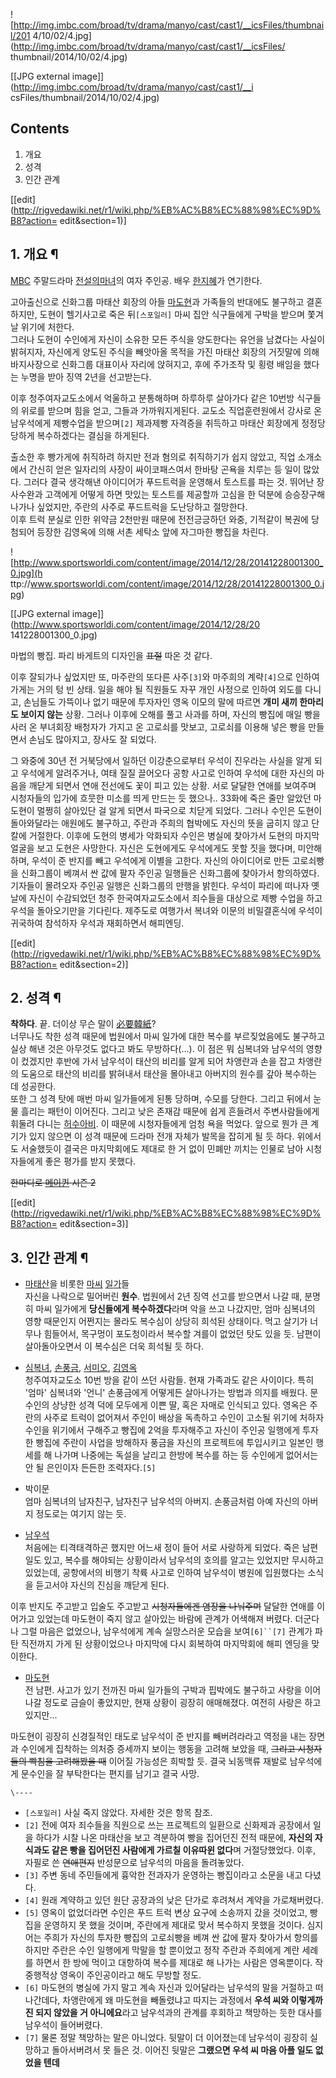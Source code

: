 ![http://img.imbc.com/broad/tv/drama/manyo/cast/cast1/__icsFiles/thumbnail/201
4/10/02/4.jpg](http://img.imbc.com/broad/tv/drama/manyo/cast/cast1/__icsFiles/
thumbnail/2014/10/02/4.jpg)

[[JPG external image]](http://img.imbc.com/broad/tv/drama/manyo/cast/cast1/__i
csFiles/thumbnail/2014/10/02/4.jpg)

## Contents

    

1. 개요 
2. 성격 
3. 인간 관계 

[[edit](http://rigvedawiki.net/r1/wiki.php/%EB%AC%B8%EC%88%98%EC%9D%B8?action=
edit&section=1)]

## 1. 개요 ¶

[MBC](MBC.md) 주말드라마 [전설의마녀](%EC%A0%84%EC%84%A4%EC%9D%98%20%EB%A7%88%EB%85%80.md)의 여자 주인공. 배우
[한지혜](%ED%95%9C%EC%A7%80%ED%98%9C.md)가 연기한다.

  

고아출신으로 신화그룹 마태산 회장의 아들 [마도현](%EB%A7%88%EB%8F%84%ED%98%84.md)과 가족들의 반대에도
불구하고 결혼하지만, 도현이 헬기사고로 죽은 뒤`[스포일러]` 마씨 집안 식구들에게 구박을 받으며 쫓겨날 위기에 처한다.  
그러나 도현이 수인에게 자신이 소유한 모든 주식을 양도한다는 유언을 남겼다는 사실이 밝혀지자, 자신에게 양도된 주식을 빼앗아올 목적을 가진
마태산 회장의 거짓말에 의해 바지사장으로 신화그룹 대표이사 자리에 앉혀지고, 후에 주가조작 및 횡령 배임을 했다는 누명을 받아 징역 2년을
선고받는다.

  

이후 청주여자교도소에서 억울하고 분통해하며 하루하루 살아가다 같은 10번방 식구들의 위로를 받으며 힘을 얻고, 그들과 가까워지게된다. 교도소
직업훈련원에서 강사로 온 남우석에게 제빵수업을 받으며`[2]` 제과제빵 자격증을 취득하고 마태산 회장에게 정정당당하게 복수하겠다는 결심을
하게된다.

  

출소한 후 빵가게에 취직하려 하지만 전과 혐의로 취직하기가 쉽지 않았고, 직업 소개소에서 간신히 얻은 일자리의 사장이 싸이코패스여서 한바탕
곤욕을 치루는 등 일이 많았다. 그러다 결국 생각해낸 아이디어가 푸드트럭을 운영해서 토스트를 파는 것. 뛰어난 장사수완과 고객에게 어떻게
하면 맛있는 토스트를 제공할까 고심을 한 덕분에 승승장구해나가나 싶었지만, 주란의 사주로 푸드트럭을 도난당하고 절망한다.  
이후 트럭 분실로 인한 위약금 2천만원 때문에 전전긍긍하던 와중, 기적같이 복권에 당첨되어 등장한 김영옥에 의해 서촌 세탁소 앞에 자그마한
빵집을 차린다.

  

![http://www.sportsworldi.com/content/image/2014/12/28/20141228001300_0.jpg](h
ttp://www.sportsworldi.com/content/image/2014/12/28/20141228001300_0.jpg)

[[JPG external image]](http://www.sportsworldi.com/content/image/2014/12/28/20
141228001300_0.jpg)

  
마법의 빵집. 파리 바게트의 디자인을 <del>표절</del> 따온 것 같다.

이후 잘되가나 싶었지만 또, 마주란의 또다른 사주`[3]`와 마주희의 계략`[4]`으로 인하여 가게는 거의 텅 빈 상태. 일을 해야 될
직원들도 자꾸 개인 사정으로 인하여 외도를 다니고, 손님들도 가뜩이나 없기 때문에 투자자인 영옥 이모의 말에 따르면 **개미 새끼 한마리도
보이지 않는** 상황. 그러나 이후에 오해를 풀고 사과를 하며, 자신의 빵집에 매일 빵을 사러 온 부녀회장 배청자가 가지고 온 고로쇠를
맛보고, 고로쇠를 이용해 넣은 빵을 만들면서 손님도 많아지고, 장사도 잘 되었다.

  

그 와중에 30년 전 거북당에서 일하던 이강춘으로부터 우석이 진우라는 사실을 알게 되고 우석에게 알려주거나, 여태 질질 끌어오다 공항 사고로
인하여 우석에 대한 자신의 마음을 깨닫게 되면서 연애 전선에도 꽃이 피고 있는 상황. 서로 달달한 연애를 보여주며 시청자들의 입가에 흐뭇한
미소를 띄게 만드는 듯 했으나.. 33화에 죽은 줄만 알았던 마도현이 멀쩡히 살아있단 걸 알게 되면서 파국으로 치닫게 되었다. 그러나 수인은
도현이 돌아와달라는 애원에도 불구하고, 주란과 주희의 협박에도 자신의 뜻을 굽히지 않고 단칼에 거절한다. 이후에 도현의 병세가 악화되자
수인은 병실에 찾아가서 도현의 마지막 얼굴을 보고 도현은 사망한다. 자신은 도현에게도 우석에게도 못할 짓을 했다며, 미안해하며, 우석이 준
반지를 빼고 우석에게 이별을 고한다. 자신의 아이디어로 만든 고로쇠빵을 신화그룹이 베껴서 싼 값에 팔자 주인공 일행들은 신화그룹에 찾아가서
항의하였다. 기자들이 몰려오자 주인공 일행은 신화그룹의 만행을 밝힌다. 우석이 파리에 떠나자 옛날에 자신이 수감되었던 청주 한국여자교도소에서
죄수들을 대상으로 제빵 수업을 하고 우석을 돌아오기만을 기다린다. 제주도로 여행가서 복녀와 이문의 비밀결혼식에 우석이 귀국하여 참석하자
우석과 재회하면서 해피엔딩.

  

[[edit](http://rigvedawiki.net/r1/wiki.php/%EB%AC%B8%EC%88%98%EC%9D%B8?action=
edit&section=2)]

## 2. 성격 ¶

**착하다**. 끝. 더이상 무슨 말이 [必要韓紙](%E5%BF%85%E8%A6%81%E9%9F%93%E7%B4%99.md)?  
너무나도 착한 성격 때문에 법원에서 마씨 일가에 대한 복수를 부르짖었음에도 불구하고 실상 해낸 것은 아무것도 없다고 봐도 무방하다(...).
이 점은 뭐 심복녀와 남우석의 영향이 컸겠지만 후반에 가서 남우석이 태산의 비리를 알게 되어 차앵란과 손을 잡고 차앵란의 도움으로 태산의
비리를 밝혀내서 태산을 몰아내고 아버지의 원수를 갚아 복수하는 데 성공한다.  
또한 그 성격 탓에 매번 마씨 일가들에게 된통 당하며, 수모를 당한다. 그리고 뒤에서 눈물 흘리는 패턴이 이어진다. 그리고 낮은 존재감
때문에 쉽게 흔들려서 주변사람들에게 휘둘려 다니는
[허수아비](%ED%97%88%EC%88%98%EC%95%84%EB%B9%84.md). 이 때문에 시청자들에게 엄청 욕을 먹었다.
앞으로 뭔가 큰 계기가 있지 않으면 이 성격 때문에 드라마 전개 자체가 발목을 잡히게 될 듯 하다. 위에서도 서술했듯이 결국은 마지막회에도
제대로 한 거 없이 민폐만 끼치는 인물로 남아 시청자들에게 좋은 평가를 받지 못했다.

  

<del>한마디로 [메이퀸](%EB%A9%94%EC%9D%B4%ED%80%B8.md) 시즌 2</del>

  

[[edit](http://rigvedawiki.net/r1/wiki.php/%EB%AC%B8%EC%88%98%EC%9D%B8?action=
edit&section=3)]

## 3. 인간 관계 ¶

  * [마태산](%EB%A7%88%ED%83%9C%EC%82%B0.md)을 비롯한 [마](%EB%A7%88%EC%A3%BC%EB%9E%80.md)[씨](%EB%A7%88%EC%A3%BC%ED%9D%AC.md) [일](%EC%B0%A8%EC%95%B5%EB%9E%80.md)[가](%EB%A7%88%EB%8F%84%EC%A7%84.md)들  
자신을 나락으로 밀어버린 **원수**. 법원에서 2년 징역 선고를 받으면서 나갈 때, 분명히 마씨 일가에게 **당신들에게 복수하겠다**라며
악을 쓰고 나갔지만, 엄마 심복녀의 영향 때문인지 어쩐지는 몰라도 복수심이 상당히 희석된 상태이다. 먹고 살기가 너무나 힘들어서, 목구멍이
포도청이라서 복수할 겨를이 없었던 탓도 있을 듯. 남편이 살아돌아오면서 이 복수심은 더욱 희석될 듯 하다.  

  * [심복녀](%EC%8B%AC%EB%B3%B5%EB%85%80.md), [손풍금](%EC%86%90%ED%92%8D%EA%B8%88%28%EC%A0%84%EC%84%A4%EC%9D%98%20%EB%A7%88%EB%85%80%29.md), [서미오](%EC%84%9C%EB%AF%B8%EC%98%A4.md), [김영옥](%EA%B9%80%EC%98%81%EC%98%A5%28%EC%A0%84%EC%84%A4%EC%9D%98%20%EB%A7%88%EB%85%80%29.md)  
청주여자교도소 10번 방을 같이 쓰던 사람들. 현재 가족과도 같은 사이이다. 특히 '엄마' 심복녀와 '언니' 손풍금에게 어떻게든 살아나가는
방법과 의지를 배웠다. 문수인의 상냥한 성격 덕에 모두에게 이쁜 딸, 혹은 자매로 인식되고 있다. 영옥은 주란의 사주로 트럭이 없어져서
주인이 배상을 독촉하고 수인이 고소될 위기에 처하자 수인을 위기에서 구해주고 빵집에 2억을 투자해주고 자신이 주인공 일행에게 투자한 빵집에
주란이 사업을 방해하자 풍금을 자신의 프로젝트에 투입시키고 일본인 행세를 해 나가며 나중에는 독설을 날리고 한방에 복수를 하는 등 수인에게
없어서는 안 될 은인이자 든든한 조력자다.`[5]`  

  * 박이문  
엄마 심복녀의 남자친구, 남자친구 남우석의 아버지. 손풍금처럼 아예 자신의 아버지 정도로는 여기지 않는 듯.  

  * [남우석](%EB%82%A8%EC%9A%B0%EC%84%9D.md)  
처음에는 티격태격하곤 했지만 어느새 정이 들어 서로 사랑하게 되었다. 죽은 남편 일도 있고, 복수를 해야되는 상황이라서 남우석의 호의를
알고는 있었지만 무시하고 있었는데, 공항에서의 비행기 착륙 사고로 인하여 남우석이 병원에 입원했다는 소식을 듣고서야 자신의 진심을 깨닫게
된다.  
  
이후 반지도 주고받고 입술도 주고받고 <del>시청자들에겐 염장을 나눠주며</del> 달달한 연애를 이어가고 있었는데 마도현이 죽지 않고
살아있는 바람에 관계가 어색해져 버렸다. 더군다나 그럴 마음은 없었으나, 남우석에게 계속 실망스러운 모습을 보여`[6]``[7]` 관계가
파탄 직전까지 가게 된 상황이었으나 마지막에 다시 회복하여 마지막회에 해피 엔딩을 맞이한다.  

  * [마도현](%EB%A7%88%EB%8F%84%ED%98%84.md)  
전 남편. 사고가 있기 전까진 마씨 일가들의 구박과 핍박에도 불구하고 사랑을 이어나갈 정도로 금슬이 좋았지만, 현재 상황이 굉장히
애매해졌다. 여전히 사랑은 하고 있지만...  

마도현이 굉장히 신경질적인 태도로 남우석이 준 반지를 빼버려라라고 역정을 내는 장면과 수인에게 집착하는 의처증 증세까지 보이는 행동을 고려해
보았을 때, <del>그리고 시청자들의 빡침을 고려해봤을 때</del> 이어질 가능성은 희박할 듯. 결국 뇌동맥류 재발로 남우석에게 문수인을
잘 부탁한다는 편지를 남기고 결국 사망.

`\----`

  * `[스포일러]` 사실 죽지 않았다. 자세한 것은 항목 참조.
  * `[2]` 전에 여자 죄수들을 직원으로 쓰는 프로젝트의 일환으로 신화제과 공장에서 일을 하다가 시찰 나온 마태산을 보고 격분하여 빵을 집어던진 전적 때문에, **자신의 자식과도 같은 빵을 집어던진 사람에게 가르칠 이유따윈 없다**며 거절당했었다. 이후, 자필로 쓴 <del>연애편지</del> 반성문으로 남우석의 마음을 돌려놓았다.
  * `[3]` 주변 동네 주민들에게 흉악한 전과자가 운영하는 빵집이라고 소문을 내고 다녔다.
  * `[4]` 원래 계약하고 있던 원단 공장과의 낮은 단가로 후려쳐서 계약을 가로채버렸다.
  * `[5]` 영옥이 없었더라면 수인은 푸드 트럭 변상 요구에 소송까지 갔을 것이었고, 빵집을 운영하지 못 했을 것이며, 주란에게 제대로 맞서 복수하지 못했을 것이다. 심지어는 주희가 자신의 투자한 빵집의 고로쇠빵을 베껴 싼 값에 팔자 찾아가서 항의를 하지만 주란은 수인 일행에게 막말을 할 뿐이었고 정작 주란과 주희에게 계란 세례를 하면서 한 방에 먹이고 대항하여 복수를 제대로 해 나가는 사람은 영옥뿐이다. 작중행적상 영옥이 주인공이라고 해도 무방할 정도.
  * `[6]` 마도현의 병실에 가지 말고 계속 자신과 있어달라는 남우석의 말을 거절하고 떠나간데다, 차앵란에게 왜 마도현을 빼돌렸냐고 따지는 과정에서 **우석 씨와 이렇게까진 되지 않았을 거 아니에요**라고 남우석과의 관계를 후회하고 책망하는 듯한 대사를 남우석이 들어버렸다.
  * `[7]` 물론 정말 책망하는 말은 아니었다. 뒷말이 더 이어졌는데 남우석이 굉장히 실망하고 돌아서버려서 못 들은 것. 이어진 뒷말은 **그랬으면 우석 씨 마음 아플 일도 없었을 텐데**

